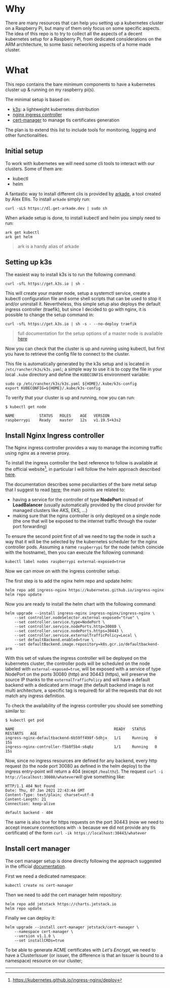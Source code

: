 # Why

There are many resources that can help you setting up a kubernetes cluster on a Raspberry Pi, but many of them only focus on some specific aspects.
The idea of this repo is to try to collect all the aspects of a decent kubernetes setup for a Raspberry Pi, from dedicated considerations on the ARM architecture, to some basic networking aspects of a home made cluster.

# What

This repo contains the bare minimum components to have a kubernetes cluster up & running on my raspberry pi(s).

The minimal setup is based on:
- [k3s](https://k3s.io/): a lightweight kubernetes distribution
- [nginx ingress controller](https://kubernetes.github.io/ingress-nginx/)
- [cert-manager](https://cert-manager.io/) to manage tls certificates generation

The plan is to extend this list to include tools for monitoring, logging and other functionalities.

## Initial setup

To work with kubernetes we will need some cli tools to interact with our clusters.
Some of them are:
- kubectl
- helm

A fantastic way to install different clis is provided by [arkade](https://github.com/alexellis/arkade), a tool created by Alex Ellis.
To install `arkade` simply run:

```console
curl -sLS https://dl.get-arkade.dev | sudo sh
```

When arkade setup is done, to install kubectl and helm you simply need to run:

```console
ark get kubectl
ark get helm
```
> ark is a handy alias of arkade

## Setting up k3s

The easiest way to install k3s is to run the following command:
```console
curl -sfL https://get.k3s.io | sh -
```

This will create your master node, setup a systemctl service, create a kubectl configuration file and some shell scripts that can be used to stop it and/or uninstall it.
Nevertheless, this simple setup also deploys the default ingress controller (traefik), but since I decided to go with nginx, it is possible to change the setup command in:

```console
curl -sfL https://get.k3s.io | sh -s - --no-deploy traefik
```
> full documentation for the setup options of a master node is available [here](https://rancher.com/docs/k3s/latest/en/installation/install-options/server-config/)

Now you can check that the cluster is up and running using kubectl, but first you have to retrieve the config file to connect to the cluster.

This file is automatically generated by the k3s setup and is located in `/etc/rancher/k3s/k3s.yaml`; a simple way to use it is to copy the file in your local `.kube` directory and define the `KUBECONFIG` environment variable:

```console
sudo cp /etc/rancher/k3s/k3s.yaml ${HOME}/.kube/k3s-config
export KUBECONFIG=${HOME}/.kube/k3s-config
```

To verify that your cluster is up and running, now you can run:

```console
$ kubectl get node

NAME           STATUS   ROLES    AGE   VERSION
raspberrypi    Ready    master   12s   v1.19.5+k3s2
```

## Install Nginx Ingress controller

The Nginx ingress controller provides a way to manage the incoming traffic using nginx as a reverse proxy.

To install the ingress controller the best reference to follow is available at the official website[^1], in particular I will follow the helm approach described [here](https://kubernetes.github.io/ingress-nginx/deploy/#using-helm).

The documentation describes some peculiarities of the bare metal setup that I suggest to read [here](https://kubernetes.github.io/ingress-nginx/deploy/baremetal/); the main points are related to:

- having a service for the controller of type __NodePort__ instead of __LoadBalancer__ (usually automatically provided by the cloud provider for managed clusters like AKS, EKS, ...)
- making sure that the nginx controller is only deployed on a single node (the one that will be exposed to the internet traffic through the router port forwarding)

To ensure the second point first of all we need to tag the node in such a way that it will be the selected by the kubernetes scheduler for the nginx controller pods. Assuming a name `raspberrypi` for the node (which coincide with the hostname), then you can execute the following command:

```console
kubectl label nodes raspberrypi external-exposed=true
```

Now we can move on with the ingress controller setup.

The first step is to add the nginx helm repo and update helm:

```console
helm repo add ingress-nginx https://kubernetes.github.io/ingress-nginx
helm repo update
```

Now you are ready to install the helm chart with the following command:

```console
helm upgrade --install ingress-nginx ingress-nginx/ingress-nginx \
	--set controller.nodeSelector.external-exposed="true" \
	--set controller.service.type=NodePort \
	--set controller.service.nodePorts.http=30080 \
	--set controller.service.nodePorts.https=30443 \
	--set controller.service.externalTrafficPolicy=Local \
	--set defaultBackend.enabled=true \
	--set defaultBackend.image.repository=k8s.gcr.io/defaultbackend-arm
```

With this set of values the ingress controller will be deployed on the kubernetes cluster, the controller pods will be scheduled on the node labeled with `external-exposed=true`, will be exposed with a service of type NodePort on the ports 30080 (http) and 30443 (https), will preserve the source IP thanks to the `externalTrafficPolicy` and will have a default backend with a dedicated arm image (the default backend image is not multi architecture, a specific tag is required) for all the requests that do not match any ingress definition.

To check the availability of the ingress controller you should see something similar to:

```console
$ kubectl get pod

NAME                                            READY   STATUS    RESTARTS   AGE
ingress-nginx-defaultbackend-6b59ff499f-5dhjx   1/1     Running   0          15s
ingress-nginx-controller-f5b8f5b4-s6q6z         1/1     Running   0          15s
```

Now, since no ingress resources are defined for any backend, every http request (to the node port 30080 as defined in the helm deploy) to the ingress entry-point will return a 404 (except `/healthz`). The request `curl -i http://localhost:30080/whatever`will give something like:

```console
HTTP/1.1 404 Not Found
Date: Thu, 07 Jan 2021 22:43:44 GMT
Content-Type: text/plain; charset=utf-8
Content-Length: 21
Connection: keep-alive

default backend - 404
```

The same is also true for https requests on the port 30443 (now we need to accept insecure connections with `-k` because we did not provide any tls certificate) of the form `curl -ik https://localhost:30443/whatever`

## Install cert manager

The cert manager setup is done directly following the approach suggested in the official [documentation](https://cert-manager.io/docs/).

First we need a dedicated namespace:

```console
kubectl create ns cert-manager
```

Then we need to add the cert manager helm repository:

```console
helm repo add jetstack https://charts.jetstack.io
helm repo update
```

Finally we can deploy it:

```console
helm upgrade --install cert-manager jetstack/cert-manager \
	--namespace cert-manager \
	--version v1.1.0 \
	--set installCRDs=true
```

To be able to generate ACME certificates with _Let's Encrypt_, we need to have a ClusterIssuer (or issuer, the difference is that an Issuer is bound to a namespace) resource on our cluster; 







---

[^1]:https://kubernetes.github.io/ingress-nginx/deploy